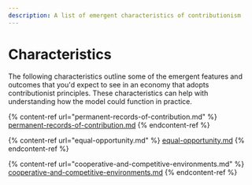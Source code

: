 ```yaml
---
description: A list of emergent characteristics of contributionism
---
```


# Characteristics

The following characteristics outline some of the emergent features and outcomes that you'd expect to see in an economy that adopts contributionist principles. These characteristics can help with understanding how the model could function in practice.

{% content-ref url="permanent-records-of-contribution.md" %}
[permanent-records-of-contribution.md](permanent-records-of-contribution.md)
{% endcontent-ref %}

{% content-ref url="equal-opportunity.md" %}
[equal-opportunity.md](equal-opportunity.md)
{% endcontent-ref %}

{% content-ref url="cooperative-and-competitive-environments.md" %}
[cooperative-and-competitive-environments.md](cooperative-and-competitive-environments.md)
{% endcontent-ref %}
